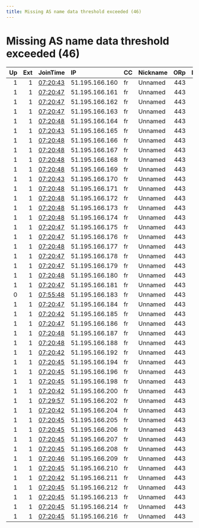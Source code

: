 ```yaml
---
title: Missing AS name data threshold exceeded (46)
---
```


# Missing AS name data threshold exceeded (46)

|   Up |   Ext | JoinTime                                                                                            | IP             | CC   | Nickname   |   ORp |   Dirp | Version   | Contact                   | OS    |   eFamMembers |
|-----:|------:|:----------------------------------------------------------------------------------------------------|:---------------|:-----|:-----------|------:|-------:|:----------|:--------------------------|:------|--------------:|
|    1 |     1 | [07:20:43](https://metrics.torproject.org/rs.html#details/5DE7AF3140E219ABB601589A9E5966D4EBF1190F) | 51.195.166.160 | fr   | Unnamed    |   443 |      0 | 0.3.5.10  | joycecbarrera@hotmail.com | Linux |            46 |
|    1 |     1 | [07:20:47](https://metrics.torproject.org/rs.html#details/69A54EC0F0052CF2A42C3A26EE68680F793C8AD3) | 51.195.166.161 | fr   | Unnamed    |   443 |      0 | 0.3.5.10  | joycecbarrera@hotmail.com | Linux |            46 |
|    1 |     1 | [07:20:47](https://metrics.torproject.org/rs.html#details/3757B2D153F981687B56504C6E7C99EDE38DDBEE) | 51.195.166.162 | fr   | Unnamed    |   443 |      0 | 0.3.5.10  | joycecbarrera@hotmail.com | Linux |            46 |
|    1 |     1 | [07:20:47](https://metrics.torproject.org/rs.html#details/201553B00DD9EBD4FF00848CCC10ADEF58C61677) | 51.195.166.163 | fr   | Unnamed    |   443 |      0 | 0.3.5.10  | joycecbarrera@hotmail.com | Linux |            46 |
|    1 |     1 | [07:20:48](https://metrics.torproject.org/rs.html#details/E82046CE7330072ABCBDB39C0656DB9FD9DDF220) | 51.195.166.164 | fr   | Unnamed    |   443 |      0 | 0.3.5.10  | joycecbarrera@hotmail.com | Linux |            46 |
|    1 |     1 | [07:20:43](https://metrics.torproject.org/rs.html#details/6ACF13DC400F06FBB4C2821CDFC487CC87DAF51B) | 51.195.166.165 | fr   | Unnamed    |   443 |      0 | 0.3.5.10  | joycecbarrera@hotmail.com | Linux |            46 |
|    1 |     1 | [07:20:48](https://metrics.torproject.org/rs.html#details/8636627422AA2B419A3FAF40B235361408AD3D65) | 51.195.166.166 | fr   | Unnamed    |   443 |      0 | 0.3.5.10  | joycecbarrera@hotmail.com | Linux |            46 |
|    1 |     1 | [07:20:48](https://metrics.torproject.org/rs.html#details/1795DFEA62DCBFE0309601A3D26F0D114100FAE5) | 51.195.166.167 | fr   | Unnamed    |   443 |      0 | 0.3.5.10  | joycecbarrera@hotmail.com | Linux |            46 |
|    1 |     1 | [07:20:48](https://metrics.torproject.org/rs.html#details/07006694BA2386F605D2F726B892E21945FD49E9) | 51.195.166.168 | fr   | Unnamed    |   443 |      0 | 0.3.5.10  | joycecbarrera@hotmail.com | Linux |            46 |
|    1 |     1 | [07:20:48](https://metrics.torproject.org/rs.html#details/BAD35ED354982C488D5BF2D842E56F5B8DBC090E) | 51.195.166.169 | fr   | Unnamed    |   443 |      0 | 0.3.5.10  | joycecbarrera@hotmail.com | Linux |            46 |
|    1 |     1 | [07:20:43](https://metrics.torproject.org/rs.html#details/D377B74F6003163146A6B33AABC60500C198C08D) | 51.195.166.170 | fr   | Unnamed    |   443 |      0 | 0.3.5.10  | joycecbarrera@hotmail.com | Linux |            46 |
|    1 |     1 | [07:20:48](https://metrics.torproject.org/rs.html#details/CC4320C6A3346D3B16BD7A45891E26CE227E0C95) | 51.195.166.171 | fr   | Unnamed    |   443 |      0 | 0.3.5.10  | joycecbarrera@hotmail.com | Linux |            46 |
|    1 |     1 | [07:20:48](https://metrics.torproject.org/rs.html#details/FFABF5E4E9777F9551CFBF5A1ABB642C2E76DA74) | 51.195.166.172 | fr   | Unnamed    |   443 |      0 | 0.3.5.10  | joycecbarrera@hotmail.com | Linux |            46 |
|    1 |     1 | [07:20:48](https://metrics.torproject.org/rs.html#details/C4EFB2ED043F9DFCB784342508BFDE705699CE2C) | 51.195.166.173 | fr   | Unnamed    |   443 |      0 | 0.3.5.10  | joycecbarrera@hotmail.com | Linux |            46 |
|    1 |     1 | [07:20:48](https://metrics.torproject.org/rs.html#details/FFE16616C95E9DB3432A91C4B64D61F37D16B08A) | 51.195.166.174 | fr   | Unnamed    |   443 |      0 | 0.3.5.10  | joycecbarrera@hotmail.com | Linux |            46 |
|    1 |     1 | [07:20:47](https://metrics.torproject.org/rs.html#details/26F64EB36848F4C625718BDBEC8F0CB2688C5C52) | 51.195.166.175 | fr   | Unnamed    |   443 |      0 | 0.3.5.10  | joycecbarrera@hotmail.com | Linux |            46 |
|    1 |     1 | [07:20:47](https://metrics.torproject.org/rs.html#details/128432E53045348BE31A73378941E2562D302DE5) | 51.195.166.176 | fr   | Unnamed    |   443 |      0 | 0.3.5.10  | joycecbarrera@hotmail.com | Linux |            46 |
|    1 |     1 | [07:20:48](https://metrics.torproject.org/rs.html#details/07494AD7A3C7C16AC171B96A7D5BF985567426AC) | 51.195.166.177 | fr   | Unnamed    |   443 |      0 | 0.3.5.10  | joycecbarrera@hotmail.com | Linux |            46 |
|    1 |     1 | [07:20:47](https://metrics.torproject.org/rs.html#details/CF2908C347199F06C921E8799391A3FF4CAAEB36) | 51.195.166.178 | fr   | Unnamed    |   443 |      0 | 0.3.5.10  | joycecbarrera@hotmail.com | Linux |            46 |
|    1 |     1 | [07:20:47](https://metrics.torproject.org/rs.html#details/BB86ECF462573AA900BDCB37CD0603D845DB829F) | 51.195.166.179 | fr   | Unnamed    |   443 |      0 | 0.3.5.10  | joycecbarrera@hotmail.com | Linux |            46 |
|    1 |     1 | [07:20:48](https://metrics.torproject.org/rs.html#details/78F144D936DE85F6313989A3B9E9297FA4D95E58) | 51.195.166.180 | fr   | Unnamed    |   443 |      0 | 0.3.5.10  | joycecbarrera@hotmail.com | Linux |            46 |
|    1 |     1 | [07:20:47](https://metrics.torproject.org/rs.html#details/004CBCCE032AF30DA3EDBE9D7F746134E0B2F21F) | 51.195.166.181 | fr   | Unnamed    |   443 |      0 | 0.3.5.10  | joycecbarrera@hotmail.com | Linux |            46 |
|    0 |     1 | [07:55:48](https://metrics.torproject.org/rs.html#details/97F34E2D0BC2D07ECB89BE3983F79F9FB5E13EE7) | 51.195.166.183 | fr   | Unnamed    |   443 |      0 | 0.3.5.10  | joycecbarrera@hotmail.com | Linux |            46 |
|    1 |     1 | [07:20:47](https://metrics.torproject.org/rs.html#details/F97BA4EF384495F21D34D83851E7EE110BEF103C) | 51.195.166.184 | fr   | Unnamed    |   443 |      0 | 0.3.5.10  | joycecbarrera@hotmail.com | Linux |            46 |
|    1 |     1 | [07:20:42](https://metrics.torproject.org/rs.html#details/C0D6D8293E54A75E05D61EF037E2E546068899F3) | 51.195.166.185 | fr   | Unnamed    |   443 |      0 | 0.3.5.10  | joycecbarrera@hotmail.com | Linux |            46 |
|    1 |     1 | [07:20:47](https://metrics.torproject.org/rs.html#details/D7A1217D27335B0C85F6DEA742EFA679D4F9949F) | 51.195.166.186 | fr   | Unnamed    |   443 |      0 | 0.3.5.10  | joycecbarrera@hotmail.com | Linux |            46 |
|    1 |     1 | [07:20:48](https://metrics.torproject.org/rs.html#details/4F370F309AA017446B0E3E148B57DF83739110BE) | 51.195.166.187 | fr   | Unnamed    |   443 |      0 | 0.3.5.10  | joycecbarrera@hotmail.com | Linux |            46 |
|    1 |     1 | [07:20:48](https://metrics.torproject.org/rs.html#details/69C5EF2D659B72F1C29E9EBD170FFB4483B0F376) | 51.195.166.188 | fr   | Unnamed    |   443 |      0 | 0.3.5.10  | joycecbarrera@hotmail.com | Linux |            46 |
|    1 |     1 | [07:20:42](https://metrics.torproject.org/rs.html#details/0E1A3C77BF5194DBB89C186AFA48211F02D91588) | 51.195.166.192 | fr   | Unnamed    |   443 |      0 | 0.3.5.10  | joycecbarrera@hotmail.com | Linux |            46 |
|    1 |     1 | [07:20:45](https://metrics.torproject.org/rs.html#details/77AB76DFA7B0752B72BC02099EBC85ADE2F04D19) | 51.195.166.194 | fr   | Unnamed    |   443 |      0 | 0.3.5.10  | joycecbarrera@hotmail.com | Linux |            46 |
|    1 |     1 | [07:20:45](https://metrics.torproject.org/rs.html#details/568E5E41D4779F05D3637BCD0E305030B21DC03C) | 51.195.166.196 | fr   | Unnamed    |   443 |      0 | 0.3.5.10  | joycecbarrera@hotmail.com | Linux |            46 |
|    1 |     1 | [07:20:45](https://metrics.torproject.org/rs.html#details/95164AD5A78607BE2D0E452B2D0AFC70EC4D1E5C) | 51.195.166.198 | fr   | Unnamed    |   443 |      0 | 0.3.5.10  | joycecbarrera@hotmail.com | Linux |            46 |
|    1 |     1 | [07:20:42](https://metrics.torproject.org/rs.html#details/DECD0208031D6037EC4B4C16C91E3E54EC9C8A3E) | 51.195.166.200 | fr   | Unnamed    |   443 |      0 | 0.3.5.10  | joycecbarrera@hotmail.com | Linux |            46 |
|    1 |     1 | [07:29:57](https://metrics.torproject.org/rs.html#details/CAF8D1C8936B7A363A75FC258880846EE05B22A8) | 51.195.166.202 | fr   | Unnamed    |   443 |      0 | 0.3.5.10  | joycecbarrera@hotmail.com | Linux |            46 |
|    1 |     1 | [07:20:42](https://metrics.torproject.org/rs.html#details/D52965DBB5620CA52EE94670E03301DB587ADB5F) | 51.195.166.204 | fr   | Unnamed    |   443 |      0 | 0.3.5.10  | joycecbarrera@hotmail.com | Linux |            46 |
|    1 |     1 | [07:20:45](https://metrics.torproject.org/rs.html#details/89E9C86FF74CADFE468EC9B1E7FC7ADC0118E6EE) | 51.195.166.205 | fr   | Unnamed    |   443 |      0 | 0.3.5.10  | joycecbarrera@hotmail.com | Linux |            46 |
|    1 |     1 | [07:20:45](https://metrics.torproject.org/rs.html#details/D79D4B075545C0F7938D8A6BFD9740BD7C240A5E) | 51.195.166.206 | fr   | Unnamed    |   443 |      0 | 0.3.5.10  | joycecbarrera@hotmail.com | Linux |            46 |
|    1 |     1 | [07:20:45](https://metrics.torproject.org/rs.html#details/0043707F3622E798E0B87808D45D67892A135551) | 51.195.166.207 | fr   | Unnamed    |   443 |      0 | 0.3.5.10  | joycecbarrera@hotmail.com | Linux |            46 |
|    1 |     1 | [07:20:45](https://metrics.torproject.org/rs.html#details/830B93E4486EEADC5CB428991C5A94B6FE3545E7) | 51.195.166.208 | fr   | Unnamed    |   443 |      0 | 0.3.5.10  | joycecbarrera@hotmail.com | Linux |            46 |
|    1 |     1 | [07:20:46](https://metrics.torproject.org/rs.html#details/BB99D5A6EF52EBE1BB8967E5DF052B2E65877D26) | 51.195.166.209 | fr   | Unnamed    |   443 |      0 | 0.3.5.10  | joycecbarrera@hotmail.com | Linux |            46 |
|    1 |     1 | [07:20:45](https://metrics.torproject.org/rs.html#details/4EA20843AAC3E62925E00897C04C96E3F314C724) | 51.195.166.210 | fr   | Unnamed    |   443 |      0 | 0.3.5.10  | joycecbarrera@hotmail.com | Linux |            46 |
|    1 |     1 | [07:20:42](https://metrics.torproject.org/rs.html#details/27718C55B0B9B999FDB8C82838BEF4CA56AE07B3) | 51.195.166.211 | fr   | Unnamed    |   443 |      0 | 0.3.5.10  | joycecbarrera@hotmail.com | Linux |            46 |
|    1 |     1 | [07:20:45](https://metrics.torproject.org/rs.html#details/A8F41F0A2B9DCEB5EBA44858304DE8B5AC764569) | 51.195.166.212 | fr   | Unnamed    |   443 |      0 | 0.3.5.10  | joycecbarrera@hotmail.com | Linux |            46 |
|    1 |     1 | [07:20:45](https://metrics.torproject.org/rs.html#details/550250BD7A999A2100E45351E0931B5C5176F98F) | 51.195.166.213 | fr   | Unnamed    |   443 |      0 | 0.3.5.10  | joycecbarrera@hotmail.com | Linux |            46 |
|    1 |     1 | [07:20:45](https://metrics.torproject.org/rs.html#details/17059E18532F6C59F6F5BF0A1A7C59D7D295D09A) | 51.195.166.214 | fr   | Unnamed    |   443 |      0 | 0.3.5.10  | joycecbarrera@hotmail.com | Linux |            46 |
|    1 |     1 | [07:20:45](https://metrics.torproject.org/rs.html#details/798076B288DACB03ADDA02810839925C0095485B) | 51.195.166.216 | fr   | Unnamed    |   443 |      0 | 0.3.5.10  | joycecbarrera@hotmail.com | Linux |            46 |
